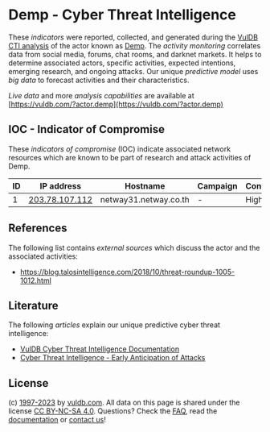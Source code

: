 # Demp - Cyber Threat Intelligence

These _indicators_ were reported, collected, and generated during the [VulDB CTI analysis](https://vuldb.com/?kb.cti) of the actor known as [Demp](https://vuldb.com/?actor.demp). The _activity monitoring_ correlates data from social media, forums, chat rooms, and darknet markets. It helps to determine associated actors, specific activities, expected intentions, emerging research, and ongoing attacks. Our unique _predictive model_ uses _big data_ to forecast activities and their characteristics.

_Live data_ and more _analysis capabilities_ are available at [https://vuldb.com/?actor.demp](https://vuldb.com/?actor.demp)

## IOC - Indicator of Compromise

These _indicators of compromise_ (IOC) indicate associated network resources which are known to be part of research and attack activities of Demp.

ID | IP address | Hostname | Campaign | Confidence
-- | ---------- | -------- | -------- | ----------
1 | [203.78.107.112](https://vuldb.com/?ip.203.78.107.112) | netway31.netway.co.th | - | High

## References

The following list contains _external sources_ which discuss the actor and the associated activities:

* https://blog.talosintelligence.com/2018/10/threat-roundup-1005-1012.html

## Literature

The following _articles_ explain our unique predictive cyber threat intelligence:

* [VulDB Cyber Threat Intelligence Documentation](https://vuldb.com/?kb.cti)
* [Cyber Threat Intelligence - Early Anticipation of Attacks](https://www.scip.ch/en/?labs.20201022)

## License

(c) [1997-2023](https://vuldb.com/?kb.changelog) by [vuldb.com](https://vuldb.com/?kb.about). All data on this page is shared under the license [CC BY-NC-SA 4.0](https://creativecommons.org/licenses/by-nc-sa/4.0/). Questions? Check the [FAQ](https://vuldb.com/?kb.faq), read the [documentation](https://vuldb.com/?kb) or [contact us](https://vuldb.com/?contact)!

